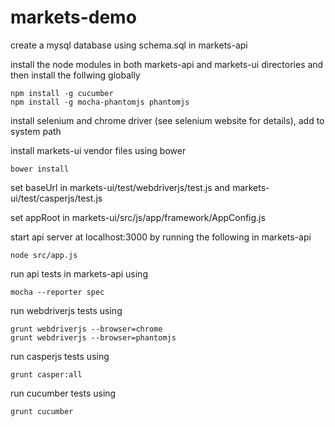 markets-demo
============

create a mysql database using schema.sql in markets-api

install the node modules in both markets-api and markets-ui directories and then install the follwing globally

    npm install -g cucumber
    npm install -g mocha-phantomjs phantomjs

install selenium and chrome driver (see selenium website for details), add to system path

install markets-ui vendor files using bower

	bower install

set baseUrl in markets-ui/test/webdriverjs/test.js and markets-ui/test/casperjs/test.js

set appRoot in markets-ui/src/js/app/framework/AppConfig.js

start api server at localhost:3000 by running the following in markets-api

    node src/app.js

run api tests in markets-api using

    mocha --reporter spec

run webdriverjs tests using

    grunt webdriverjs --browser=chrome
    grunt webdriverjs --browser=phantomjs
    
run casperjs tests using

    grunt casper:all
    
run cucumber tests using

    grunt cucumber